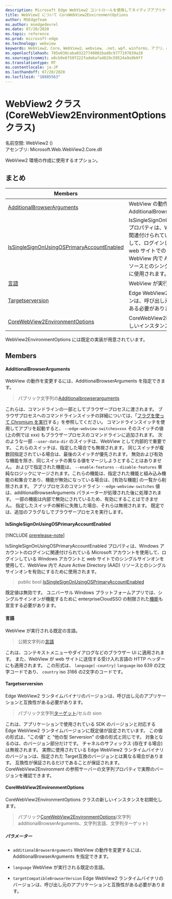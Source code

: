 ```yaml
---
description: Microsoft Edge WebView2 コントロールを使用してネイティブアプリケーションに web 技術 (HTML、CSS、JavaScript) を埋め込む
title: WebView2 について CoreWebView2EnvironmentOptions
author: MSEdgeTeam
ms.author: msedgedevrel
ms.date: 07/20/2020
ms.topic: reference
ms.prod: microsoft-edge
ms.technology: webview
keywords: WebView2、Core、WebView2、webview、.net、wpf、winforms、アプリ、edge、CoreWebView2、CoreWebView2Controller、browser control、edge html、Microsoft の WebView2。 CoreWebView2EnvironmentOptions。
ms.openlocfilehash: 705e030caba03227749002bad8c9777197839a28
ms.sourcegitcommit: e0cb9e6f59f222fade6afa4829c59524a9a9b9ff
ms.translationtype: MT
ms.contentlocale: ja-JP
ms.lasthandoff: 07/20/2020
ms.locfileid: "10885563"
---
```

# WebView2 クラス (CoreWebView2EnvironmentOptions クラス) 

名前空間: WebView2 () \
アセンブリ: Microsoft.Web.WebView2.Core.dll

WebView2 環境の作成に使用するオプション。

## まとめ

 Members                        | 説明
--------------------------------|---------------------------------------------
[AdditionalBrowserArguments](#additionalbrowserarguments) | WebView の動作を変更するには、AdditionalBrowserArguments を指定できます。
[IsSingleSignOnUsingOSPrimaryAccountEnabled](#issinglesignonusingosprimaryaccountenabled) | IsSingleSignOnUsingOSPrimaryAccountEnabled プロパティは、Windows アカウントのログインに関連付けられている Microsoft アカウントを使用して、ログインしている Windows アカウントと web サイトでのシングルサインオンを使用して、WebView 内で Azure Active Directory (AAD) リソースとのシングルサインオンを有効にするために使用されます。
[言語](#language) | WebView が実行される既定の言語。
[Targetserversion](#targetcompatiblebrowserversion) | Edge WebView2 ランタイムバイナリのバージョンは、呼び出し元のアプリケーションと互換性がある必要があります。
[CoreWebView2EnvironmentOptions](#corewebview2environmentoptions) | CoreWebView2EnvironmentOptions クラスの新しいインスタンスを初期化します。

WebView2EnvironmentOptions には既定の実装が用意されています。

## Members

#### AdditionalBrowserArguments 

WebView の動作を変更するには、AdditionalBrowserArguments を指定できます。

> パブリック文字列の[Additionalbrowserarguments](#additionalbrowserarguments)

これらは、コマンドラインの一部としてブラウザープロセスに渡されます。 ブラウザプロセスへのコマンドラインスイッチの詳細については、「[フラグを使って Chromium を実行](https://aka.ms/RunChromiumWithFlags)する」を参照してください。 コマンドラインスイッチを使用してアプリを起動すると、 `--edge-webview-switches=xxx` そのスイッチの値 (上の例では xxx) もブラウザープロセスのコマンドラインに追加されます。 次のような一部 `--user-data-dir` のスイッチは、WebView として内部的で重要です。 これらのスイッチは、指定した場合でも無視されます。 同じスイッチが複数回指定されている場合は、最後のスイッチが優先されます。 無効および有効な機能を除き、同じスイッチの異なる値をマージしようとすることはありません。 およびで指定された機能は、 `--enable-features` `--disable-features` 単純なロジックにマージされます。これらの機能は、指定された機能と組み込み機能の和集合であり、機能が無効になっている場合は、[有効な機能] の一覧から削除されます。 アプリプロセスのコマンドライン `--edge-webview-switches` 値は、additionalBrowserArguments パラメーターが処理された後に処理されます。 一部の機能は内部で無効にされているため、有効にすることはできません。 指定したスイッチの解析に失敗した場合、それらは無視されます。 既定では、追加のフラグなしでブラウザープロセスを実行します。

#### IsSingleSignOnUsingOSPrimaryAccountEnabled 

[!INCLUDE [prerelease-note](../../includes/prerelease-note.md)]

IsSingleSignOnUsingOSPrimaryAccountEnabled プロパティは、Windows アカウントのログインに関連付けられている Microsoft アカウントを使用して、ログインしている Windows アカウントと web サイトでのシングルサインオンを使用して、WebView 内で Azure Active Directory (AAD) リソースとのシングルサインオンを有効にするために使用されます。

> public bool [IsSingleSignOnUsingOSPrimaryAccountEnabled](#issinglesignonusingosprimaryaccountenabled)

既定値は無効です。 ユニバーサル Windows プラットフォームアプリでは、シングルサインオンが機能するために enterpriseCloudSSO の制限された[機能](https://docs.microsoft.com/windows/uwp/packaging/app-capability-declarations#restricted-capabilities)も宣言する必要があります。

#### 言語 

WebView が実行される既定の言語。

> 公開文字列の[言語](#language)

これは、コンテキストメニューやダイアログなどのブラウザー Ui に適用されます。 また、WebView が web サイトに送信する受け入れ言語の HTTP ヘッダーにも適用されます。 この形式は、 `language[-country]` `language` iso 639 の2文字コードであり、 `country` iso 3166 の2文字のコードです。

#### Targetserversion 

Edge WebView2 ランタイムバイナリのバージョンは、呼び出し元のアプリケーションと互換性がある必要があります。

> パブリック文字列[ターゲット](#targetcompatiblebrowserversion)/セルの sion

これは、アプリケーションで使用されている SDK のバージョンと対応する Edge WebView2 ランタイムバージョンに既定値が設定されています。 この値の形式は、"この値" と "他の型 Serversion" の値の形式と同じです。 対象となるのは、のバージョン部分だけです。 チャネルのサフィックス (存在する場合) は無視されます。 実際に使用されている Edge WebView2 ランタイムバイナリのバージョンは、指定された Target互換のバージョンとは異なる場合があります。 互換性が保証されるだけであることが保証されます。 CoreWebView2Environment の参照サーバーの文字列プロパティで実際のバージョンを確認できます。

#### CoreWebView2EnvironmentOptions 

CoreWebView2EnvironmentOptions クラスの新しいインスタンスを初期化します。

> パブリック[CoreWebView2EnvironmentOptions](#corewebview2environmentoptions)(文字列 additionalBrowserArguments、文字列言語、文字列ターゲット)

##### パラメーター
* `additionalBrowserArguments` WebView の動作を変更するには、AdditionalBrowserArguments を指定できます。 

* `language` WebView が実行される既定の言語。 

* `targetCompatibleBrowserVersion` Edge WebView2 ランタイムバイナリのバージョンは、呼び出し元のアプリケーションと互換性がある必要があります。


